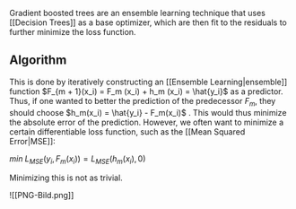 Gradient boosted trees are an ensemble learning technique that uses [[Decision Trees]] as a base optimizer, which are then fit to the residuals to further minimize the loss function.

## Algorithm 
This is done by iteratively constructing an [[Ensemble Learning|ensemble]] function  $F_{m + 1}(x_i) =  F_m (x_i) + h_m (x_i) = \hat{y_i}$ as a predictor. Thus, if one wanted to better the prediction of the predecessor $F_m$, they should choose $h_m(x_i) = \hat{y_i} - F_m(x_i)$ . This would thus minimize the absolute error of the prediction.
However, we often want to minimize a certain differentiable loss function, such as the [[Mean Squared Error|MSE]]:

$min \; L_{MSE}(y_i, F_m(x_i)) = L_{MSE}(h_m(x_i), 0)$ 

Minimizing this is not as trivial. 

![[PNG-Bild.png]]